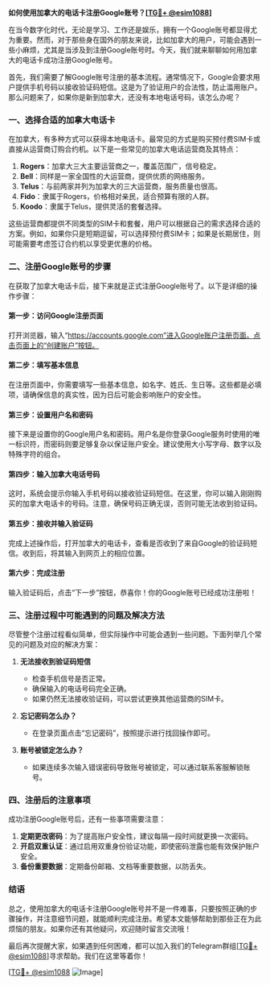 **如何使用加拿大的电话卡注册Google账号？[[TG💪+ @esim1088](https://t.me/s/esim1088)]**

在当今数字化时代，无论是学习、工作还是娱乐，拥有一个Google账号都显得尤为重要。然而，对于那些身在国外的朋友来说，比如加拿大的用户，可能会遇到一些小麻烦，尤其是当涉及到注册Google账号时。今天，我们就来聊聊如何用加拿大的电话卡成功注册Google账号。

首先，我们需要了解Google账号注册的基本流程。通常情况下，Google会要求用户提供手机号码以接收验证码短信。这是为了验证用户的合法性，防止滥用账户。那么问题来了，如果你是新到加拿大，还没有本地电话号码，该怎么办呢？

### 一、选择合适的加拿大电话卡

在加拿大，有多种方式可以获得本地电话卡。最常见的方式是购买预付费SIM卡或直接从运营商订购合约机。以下是一些常见的加拿大电话运营商及其特点：

1. **Rogers**：加拿大三大主要运营商之一，覆盖范围广，信号稳定。
2. **Bell**：同样是一家全国性的大运营商，提供优质的网络服务。
3. **Telus**：与前两家并列为加拿大的三大运营商，服务质量也很高。
4. **Fido**：隶属于Rogers，价格相对亲民，适合预算有限的人群。
5. **Koodo**：隶属于Telus，提供灵活的套餐选择。

这些运营商都提供不同类型的SIM卡和套餐，用户可以根据自己的需求选择合适的方案。例如，如果你只是短期逗留，可以选择预付费SIM卡；如果是长期居住，则可能需要考虑签订合约机以享受更优惠的价格。

### 二、注册Google账号的步骤

在获取了加拿大电话卡后，接下来就是正式注册Google账号了。以下是详细的操作步骤：

#### 第一步：访问Google注册页面

打开浏览器，输入“https://accounts.google.com”进入Google账户注册页面。点击页面上的“创建账户”按钮。

#### 第二步：填写基本信息

在注册页面中，你需要填写一些基本信息，如名字、姓氏、生日等。这些都是必填项，请确保信息的真实性，因为日后可能会影响账户的安全性。

#### 第三步：设置用户名和密码

接下来是设置你的Google用户名和密码。用户名是你登录Google服务时使用的唯一标识符，而密码则要足够复杂以保证账户安全。建议使用大小写字母、数字以及特殊字符的组合。

#### 第四步：输入加拿大电话号码

这时，系统会提示你输入手机号码以接收验证码短信。在这里，你可以输入刚刚购买的加拿大电话卡的号码。注意，确保号码正确无误，否则可能无法收到验证码。

#### 第五步：接收并输入验证码

完成上述操作后，打开加拿大的电话卡，查看是否收到了来自Google的验证码短信。收到后，将其输入到网页上的相应位置。

#### 第六步：完成注册

输入验证码后，点击“下一步”按钮，恭喜你！你的Google账号已经成功注册啦！

### 三、注册过程中可能遇到的问题及解决方法

尽管整个注册过程看似简单，但实际操作中可能会遇到一些问题。下面列举几个常见的问题及对应的解决方案：

1. **无法接收到验证码短信**
   - 检查手机信号是否正常。
   - 确保输入的电话号码完全正确。
   - 如果仍然无法接收验证码，可以尝试更换其他运营商的SIM卡。

2. **忘记密码怎么办？**
   - 在登录页面点击“忘记密码”，按照提示进行找回操作即可。

3. **账号被锁定怎么办？**
   - 如果连续多次输入错误密码导致账号被锁定，可以通过联系客服解锁账号。

### 四、注册后的注意事项

成功注册Google账号后，还有一些事项需要注意：

1. **定期更改密码**：为了提高账户安全性，建议每隔一段时间就更换一次密码。
2. **开启双重认证**：通过启用双重身份验证功能，即使密码泄露也能有效保护账户安全。
3. **备份重要数据**：定期备份邮箱、文档等重要数据，以防丢失。

### 结语

总之，使用加拿大的电话卡注册Google账号并不是一件难事，只要按照正确的步骤操作，并注意细节问题，就能顺利完成注册。希望本文能够帮助到那些正在为此烦恼的朋友。如果你还有其他疑问，欢迎随时留言交流哦！

最后再次提醒大家，如果遇到任何困难，都可以加入我们的Telegram群组[[TG💪+ @esim1088](https://t.me/s/esim1088)]寻求帮助。我们在这里等着你！

[[TG💪+ @esim1088](https://t.me/s/esim1088) ![Image](https://i.postimg.cc/4NQfJmqS/Snipaste-2025-05-13-00-14-12.png)]